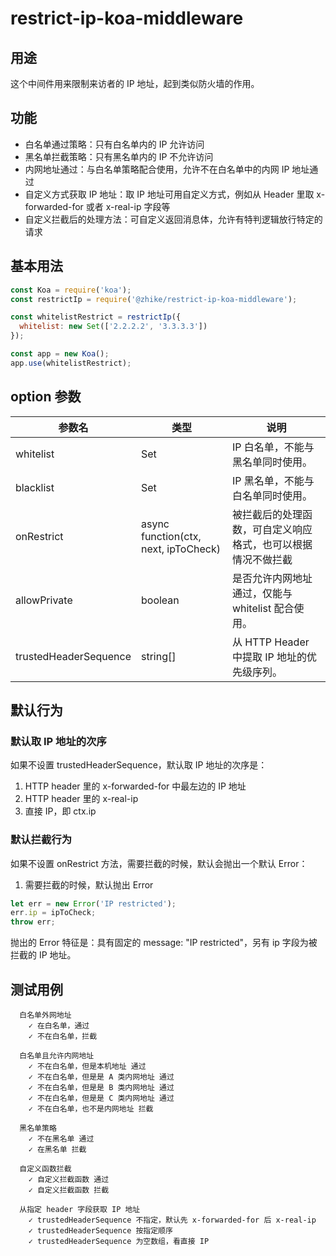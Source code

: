 # restrict-ip-koa-middleware

## 用途

这个中间件用来限制来访者的 IP 地址，起到类似防火墙的作用。

## 功能

- 白名单通过策略：只有白名单内的 IP 允许访问
- 黑名单拦截策略：只有黑名单内的 IP 不允许访问
- 内网地址通过：与白名单策略配合使用，允许不在白名单中的内网 IP 地址通过
- 自定义方式获取 IP 地址：取 IP 地址可用自定义方式，例如从 Header 里取 x-forwarded-for 或者 x-real-ip 字段等
- 自定义拦截后的处理方法：可自定义返回消息体，允许有特判逻辑放行特定的请求

## 基本用法
```js
const Koa = require('koa');
const restrictIp = require('@zhike/restrict-ip-koa-middleware');

const whitelistRestrict = restrictIp({
  whitelist: new Set(['2.2.2.2', '3.3.3.3'])
});

const app = new Koa();
app.use(whitelistRestrict);
```

## option 参数

| 参数名                 | 类型                          |  说明  |
| --------              | -----                         | ------ |
| whitelist             | Set                           | IP 白名单，不能与黑名单同时使用。                            |
| blacklist             | Set                           | IP 黑名单，不能与白名单同时使用。                            |
| onRestrict            | async function(ctx, next, ipToCheck)| 被拦截后的处理函数，可自定义响应格式，也可以根据情况不做拦截     |
| allowPrivate          | boolean                       | 是否允许内网地址通过，仅能与 whitelist 配合使用。             |
| trustedHeaderSequence | string[]                      | 从 HTTP Header 中提取 IP 地址的优先级序列。                  |


## 默认行为

### 默认取 IP 地址的次序
如果不设置 trustedHeaderSequence，默认取 IP 地址的次序是：
1. HTTP header 里的 x-forwarded-for 中最左边的 IP 地址
2. HTTP header 里的 x-real-ip
3. 直接 IP，即 ctx.ip

### 默认拦截行为
如果不设置 onRestrict 方法，需要拦截的时候，默认会抛出一个默认 Error：
1. 需要拦截的时候，默认抛出 Error
```js
let err = new Error('IP restricted');
err.ip = ipToCheck;
throw err;
```
抛出的 Error 特征是：具有固定的 message: "IP restricted"，另有 ip 字段为被拦截的 IP 地址。


## 测试用例

```
  白名单外网地址
    ✓ 在白名单，通过
    ✓ 不在白名单，拦截

  白名单且允许内网地址
    ✓ 不在白名单，但是本机地址 通过
    ✓ 不在白名单，但是是 A 类内网地址 通过
    ✓ 不在白名单，但是是 B 类内网地址 通过
    ✓ 不在白名单，但是是 C 类内网地址 通过
    ✓ 不在白名单，也不是内网地址 拦截

  黑名单策略
    ✓ 不在黑名单 通过
    ✓ 在黑名单 拦截

  自定义函数拦截
    ✓ 自定义拦截函数 通过
    ✓ 自定义拦截函数 拦截

  从指定 header 字段获取 IP 地址
    ✓ trustedHeaderSequence 不指定，默认先 x-forwarded-for 后 x-real-ip
    ✓ trustedHeaderSequence 按指定顺序
    ✓ trustedHeaderSequence 为空数组，看直接 IP
```
